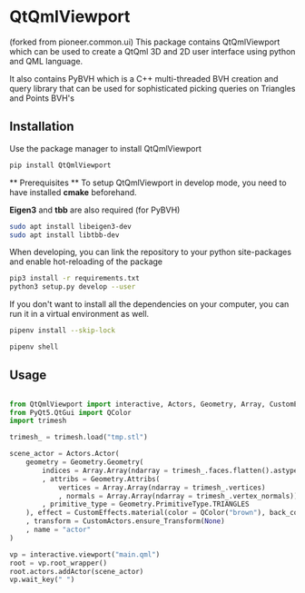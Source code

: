 # QtQmlViewport

(forked from pioneer.common.ui) This package contains QtQmlViewport which can be used to create a QtQml 3D and 2D user interface using python and QML language.

It also contains PyBVH which is a C++ multi-threaded BVH creation and query library that can be used for sophisticated picking queries on Triangles and Points BVH's


## Installation

Use the package manager to install QtQmlViewport

```bash
pip install QtQmlViewport
```
** Prerequisites **
To setup QtQmlViewport in develop mode, you need to have installed **cmake** beforehand.

**Eigen3** and **tbb** are also required (for PyBVH)
```bash
sudo apt install libeigen3-dev
sudo apt install libtbb-dev
```

When developing, you can link the repository to your python site-packages and enable hot-reloading of the package
```bash
pip3 install -r requirements.txt 
python3 setup.py develop --user
```

If you don't want to install all the dependencies on your computer, you can run it in a virtual environment as well.
```bash
pipenv install --skip-lock

pipenv shell
```

## Usage


```python

from QtQmlViewport import interactive, Actors, Geometry, Array, CustomEffects, CustomActors
from PyQt5.QtGui import QColor
import trimesh

trimesh_ = trimesh.load("tmp.stl")

scene_actor = Actors.Actor(
    geometry = Geometry.Geometry(
        indices = Array.Array(ndarray = trimesh_.faces.flatten().astype('u4'))
        , attribs = Geometry.Attribs(
            vertices = Array.Array(ndarray = trimesh_.vertices)
            , normals = Array.Array(ndarray = trimesh_.vertex_normals))
        , primitive_type = Geometry.PrimitiveType.TRIANGLES
    ), effect = CustomEffects.material(color = QColor("brown"), back_color = QColor("blue"), light_power = 5e1, light_follows_camera = True, shininess = 100.0, reverse_backfaces = False, flat_shading = True)
    , transform = CustomActors.ensure_Transform(None)
    , name = "actor"
)

vp = interactive.viewport("main.qml")
root = vp.root_wrapper()
root.actors.addActor(scene_actor)
vp.wait_key(" ")

```
